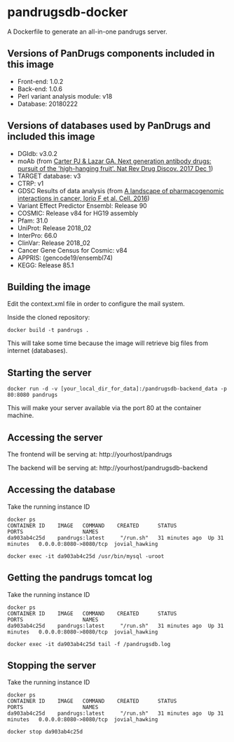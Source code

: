 # pandrugsdb-docker
A Dockerfile to generate an all-in-one pandrugs server.

## Versions of PanDrugs components included in this image

* Front-end: 1.0.2
* Back-end: 1.0.6
* Perl variant analysis module: v18
* Database: 20180222

## Versions of databases used by PanDrugs and included this image

* DGIdb: v3.0.2
* moAb (from [Carter PJ & Lazar GA. Next generation antibody drugs: pursuit of the 'high-hanging fruit'. Nat Rev Drug Discov. 2017 Dec 1](https://doi.org/10.1038/nrd.2017.227))
* TARGET database: v3
* CTRP: v1
* GDSC Results of data analysis (from [A landscape of pharmacogenomic interactions in cancer, Iorio F et al. Cell. 2016](https://doi.org/10.1016/j.cell.2016.06.017))
* Variant Effect Predictor Ensembl: Release 90
* COSMIC: Release v84 for HG19 assembly
* Pfam: 31.0
* UniProt: Release 2018_02
* InterPro: 66.0
* ClinVar: Release 2018_02
* Cancer Gene Census for Cosmic: v84
* APPRIS: (gencode19/ensembl74)
* KEGG: Release 85.1

## Building the image

Edit the context.xml file in order to configure the mail system.

Inside the cloned repository:

```
docker build -t pandrugs .
```

This will take some time because the image will retrieve big files from internet (databases).

## Starting the server

```
docker run -d -v [your_local_dir_for_data]:/pandrugsdb-backend_data -p 80:8080 pandrugs
```
This will make your server available via the port 80 at the container machine.

## Accessing the server
The frontend will be serving at: http://yourhost/pandrugs

The backend will be serving at: http://yourhost/pandrugsdb-backend

## Accessing the database
Take the running instance ID

```
docker ps
CONTAINER ID    IMAGE   COMMAND    CREATED      STATUS                          PORTS                   NAMES
da903ab4c25d    pandrugs:latest     "/run.sh"   31 minutes ago  Up 31 minutes   0.0.0.0:8080->8080/tcp  jovial_hawking

docker exec -it da903ab4c25d /usr/bin/mysql -uroot
```

## Getting the pandrugs tomcat log
Take the running instance ID

```
docker ps
CONTAINER ID    IMAGE   COMMAND    CREATED      STATUS                          PORTS                   NAMES
da903ab4c25d    pandrugs:latest     "/run.sh"   31 minutes ago  Up 31 minutes   0.0.0.0:8080->8080/tcp  jovial_hawking

docker exec -it da903ab4c25d tail -f /pandrugsdb.log
```

## Stopping the server
Take the running instance ID

```
docker ps
CONTAINER ID    IMAGE   COMMAND    CREATED      STATUS                          PORTS                   NAMES
da903ab4c25d    pandrugs:latest     "/run.sh"   31 minutes ago  Up 31 minutes   0.0.0.0:8080->8080/tcp  jovial_hawking

docker stop da903ab4c25d
```


